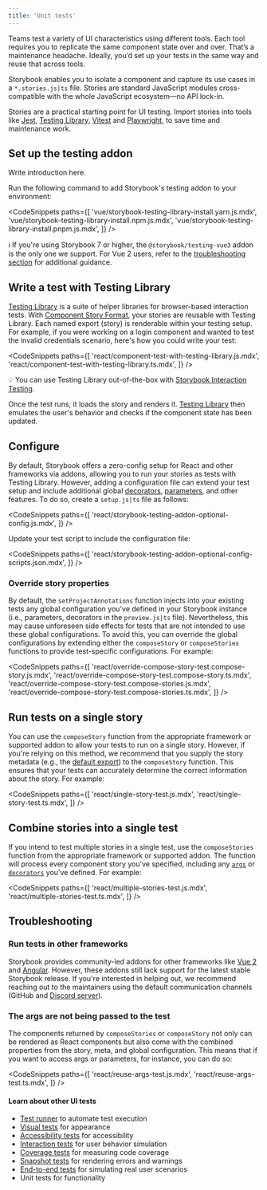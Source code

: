 ```yaml
---
title: 'Unit tests'
---
```


Teams test a variety of UI characteristics using different tools. Each tool requires you to replicate the same component state over and over. That’s a maintenance headache. Ideally, you’d set up your tests in the same way and reuse that across tools.

Storybook enables you to isolate a component and capture its use cases in a `*.stories.js|ts` file. Stories are standard JavaScript modules cross-compatible with the whole JavaScript ecosystem—no API lock-in.

Stories are a practical starting point for UI testing. Import stories into tools like [Jest](https://jestjs.io/), [Testing Library](https://testing-library.com/), [Vitest](https://vitest.dev/) and [Playwright](https://playwright.dev/), to save time and maintenance work.

<IfRenderer renderer='vue'>

## Set up the testing addon

Write introduction here.

Run the following command to add Storybook's testing addon to your environment:

<!-- prettier-ignore-start -->

<CodeSnippets
  paths={[
    'vue/storybook-testing-library-install.yarn.js.mdx',
    'vue/storybook-testing-library-install.npm.js.mdx',
    'vue/storybook-testing-library-install.pnpm.js.mdx',
  ]}
/>

<!-- prettier-ignore-end -->

<div class="aside">

ℹ️ If you're using Storybook 7 or higher, the `@storybook/testing-vue3` addon is the only one we support. For Vue 2 users, refer to the [troubleshooting section](#troubleshooting) for additional guidance.

</div>

</IfRenderer>

## Write a test with Testing Library

[Testing Library](https://testing-library.com/) is a suite of helper libraries for browser-based interaction tests. With [Component Story Format](../api/csf.md), your stories are reusable with Testing Library. Each named export (story) is renderable within your testing setup. For example, if you were working on a login component and wanted to test the invalid credentials scenario, here's how you could write your test:

<!-- prettier-ignore-start -->

<CodeSnippets
  paths={[
    'react/component-test-with-testing-library.js.mdx',
    'react/component-test-with-testing-library.ts.mdx',
  ]}
/>

<!-- prettier-ignore-end -->

<div class="aside">

💡 You can use Testing Library out-of-the-box with [Storybook Interaction Testing](./interaction-testing.md).

</div>

Once the test runs, it loads the story and renders it. [Testing Library](https://testing-library.com/) then emulates the user's behavior and checks if the component state has been updated.

## Configure

By default, Storybook offers a zero-config setup for React and other frameworks via addons, allowing you to run your stories as tests with Testing Library. However, adding a configuration file can extend your test setup and include additional global [decorators](../writing-stories/decorators.md#global-decorators), [parameters](../writing-stories/parameters.md#global-parameters), and other features. To do so, create a `setup.js|ts` file as follows:

<!-- prettier-ignore-start -->

<CodeSnippets
  paths={[
    'react/storybook-testing-addon-optional-config.js.mdx',
  ]}
/>

<!-- prettier-ignore-end -->

Update your test script to include the configuration file:

<!-- prettier-ignore-start -->

<CodeSnippets
  paths={[
    'react/storybook-testing-addon-optional-config-scripts.json.mdx',
  ]}
/>

<!-- prettier-ignore-end -->

### Override story properties

By default, the `setProjectAnnotations` function injects into your existing tests any global configuration you've defined in your Storybook instance (i.e., parameters, decorators in the `preview.js|ts` file). Nevertheless, this may cause unforeseen side effects for tests that are not intended to use these global configurations. To avoid this, you can override the global configurations by extending either the `composeStory` or `composeStories` functions to provide test-specific configurations. For example:

<!-- prettier-ignore-start -->

<CodeSnippets
  paths={[
    'react/override-compose-story-test.compose-story.js.mdx',
    'react/override-compose-story-test.compose-story.ts.mdx',
    'react/override-compose-story-test.compose-stories.js.mdx',
    'react/override-compose-story-test.compose-stories.ts.mdx',
  ]}
/>

<!-- prettier-ignore-end -->

## Run tests on a single story

You can use the `composeStory` function from the appropriate framework or supported addon to allow your tests to run on a single story. However, if you're relying on this method, we recommend that you supply the story metadata (e.g., the [default export](../writing-stories/introduction.md#default-export)) to the `composeStory` function. This ensures that your tests can accurately determine the correct information about the story. For example:

<!-- prettier-ignore-start -->

<CodeSnippets
  paths={[
    'react/single-story-test.js.mdx',
    'react/single-story-test.ts.mdx',
  ]}
/>

<!-- prettier-ignore-end -->

## Combine stories into a single test

If you intend to test multiple stories in a single test, use the `composeStories` function from the appropriate framework or supported addon. The function will process every component story you've specified, including any [`args`](../writing-stories/args.md) or [`decorators`](../writing-stories/decorators.md) you've defined. For example:

<!-- prettier-ignore-start -->

<CodeSnippets
  paths={[
    'react/multiple-stories-test.js.mdx',
    'react/multiple-stories-test.ts.mdx',
  ]}
/>

<!-- prettier-ignore-end -->

## Troubleshooting

### Run tests in other frameworks

Storybook provides community-led addons for other frameworks like [Vue 2](https://storybook.js.org/addons/@storybook/testing-vue) and [Angular](https://storybook.js.org/addons/@storybook/testing-angular). However, these addons still lack support for the latest stable Storybook release. If you're interested in helping out, we recommend reaching out to the maintainers using the default communication channels (GitHub and [Discord server](https://discord.com/channels/486522875931656193/839297503446695956)).

### The args are not being passed to the test

The components returned by `composeStories` or `composeStory` not only can be rendered as React components but also come with the combined properties from the story, meta, and global configuration. This means that if you want to access args or parameters, for instance, you can do so:

<!-- prettier-ignore-start -->

<CodeSnippets
  paths={[
    'react/reuse-args-test.js.mdx',
    'react/reuse-args-test.ts.mdx',
  ]}
/>

<!-- prettier-ignore-end -->

#### Learn about other UI tests

- [Test runner](./test-runner.md) to automate test execution
- [Visual tests](./visual-testing.md) for appearance
- [Accessibility tests](./accessibility-testing.md) for accessibility
- [Interaction tests](./interaction-testing.md) for user behavior simulation
- [Coverage tests](./test-coverage.md) for measuring code coverage
- [Snapshot tests](./snapshot-testing.md) for rendering errors and warnings
- [End-to-end tests](./end-to-end-testing.md) for simulating real user scenarios
- Unit tests for functionality
